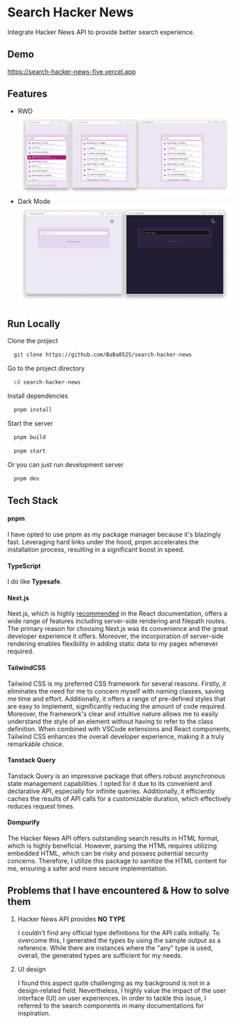 # Search Hacker News

Integrate Hacker News API to provide better search experience.

## Demo

https://search-hacker-news-five.vercel.app

## Features

- RWD
  ![RWD](/README/RWD.png)
- Dark Mode
  ![Dark Mode](/README/dark-mode.png)

## Run Locally

Clone the project

```bash
  git clone https://github.com/BaBa0525/search-hacker-news
```

Go to the project directory

```bash
  cd search-hacker-news
```

Install dependencies

```bash
  pnpm install
```

Start the server

```bash
  pnpm build
```

```bash
  pnpm start
```

Or you can just run development server

```bash
  pnpm dev
```

## Tech Stack

#### pnpm

I have opted to use pnpm as my package manager because it's blazingly fast. Leveraging hard links under the hood, pnpm accelerates the installation process, resulting in a significant boost in speed.

#### TypeScript

I do like **Typesafe**.

#### Next.js

Next.js, which is highly [recommended]("https://react.dev/learn/start-a-new-react-project") in the React documentation, offers a wide range of features including server-side rendering and filepath routes. The primary reason for choosing Next.js was its convenience and the great developer experience it offers. Moreover, the incorporation of server-side rendering enables flexibility in adding static data to my pages whenever required.

#### TailwindCSS

Tailwind CSS is my preferred CSS framework for several reasons. Firstly, it eliminates the need for me to concern myself with naming classes, saving me time and effort. Additionally, it offers a range of pre-defined styles that are easy to implement, significantly reducing the amount of code required. Moreover, the framework's clear and intuitive nature allows me to easily understand the style of an element without having to refer to the class definition. When combined with VSCode extensions and React components, Tailwind CSS enhances the overall developer experience, making it a truly remarkable choice.

#### Tanstack Query

Tanstack Query is an impressive package that offers robust asynchronous state management capabilities. I opted for it due to its convenient and declarative API, especially for infinite queries. Additionally, it efficiently caches the results of API calls for a customizable duration, which effectively reduces request times.

#### Dompurify

The Hacker News API offers outstanding search results in HTML format, which is highly beneficial. However, parsing the HTML requires utilizing embedded HTML, which can be risky and possess potential security concerns. Therefore, I utilize this package to sanitize the HTML content for me, ensuring a safer and more secure implementation.

## Problems that I have encountered & How to solve them

1. Hacker News API provides **NO TYPE**

   I couldn't find any official type definitions for the API calls initially. To overcome this, I generated the types by using the sample output as a reference. While there are instances where the "any" type is used, overall, the generated types are sufficient for my needs.

2. UI design

   I found this aspect quite challenging as my background is not in a design-related field. Nevertheless, I highly value the impact of the user interface (UI) on user experiences. In order to tackle this issue, I referred to the search components in many documentations for inspiration.
